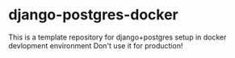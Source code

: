 # django-postgres-docker

This is a template repository for django+postgres setup in docker devlopment environment
Don't use it for production!
